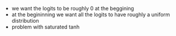 - we want the logits to be roughly 0 at the beggining
- at the begininning we want all the logits to have roughly a uniform distribution
- problem with saturated tanh